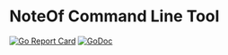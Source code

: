# NoteOf Command Line Tool

[![Go Report Card](https://goreportcard.com/badge/github.com/NoteOf/noteof-cli)](https://goreportcard.com/report/github.com/NoteOf/noteof-cli)
[![GoDoc](https://godoc.org/github.com/NoteOf/noteof-cli?status.svg)](https://godoc.org/github.com/NoteOf/noteof-cli)
